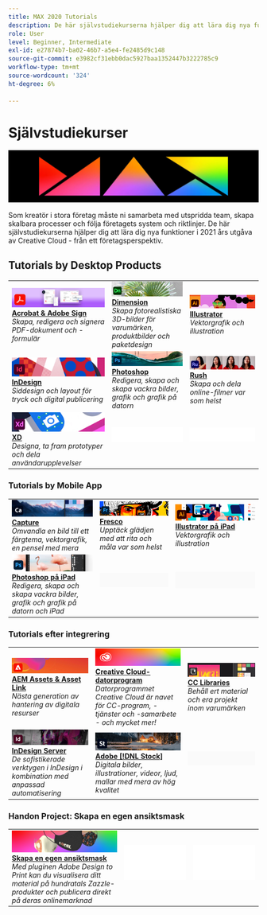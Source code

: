```yaml
---
title: MAX 2020 Tutorials
description: De här självstudiekurserna hjälper dig att lära dig nya funktioner i 2021 års utgåva av Creative Cloud - från ett företagsperspektiv
role: User
level: Beginner, Intermediate
exl-id: e27874b7-ba02-46b7-a5e4-fe2485d9c148
source-git-commit: e3982cf31ebb0dac5927baa1352447b3222785c9
workflow-type: tm+mt
source-wordcount: '324'
ht-degree: 6%

---
```


# Självstudiekurser

![Max 2020 Hero Image](../assets/MAX.jpg)

Som kreatör i stora företag måste ni samarbeta med utspridda team, skapa skalbara processer och följa företagets system och riktlinjer. De här självstudiekurserna hjälper dig att lära dig nya funktioner i 2021 års utgåva av Creative Cloud - från ett företagsperspektiv.

## Tutorials by Desktop Products

<table style="table-layout:fixed">
<tr>
 <td>
    <a href="acrobat-sign.md">
      <img alt="Acrobat &amp; Adobe Sign" src="../assets/DC.jpg" />
    </a>
    <div>
    <a href="acrobat-sign.md"><strong>Acrobat &amp; Adobe Sign</strong></a>
    </div>
    <em>Skapa, redigera och signera PDF-dokument och -formulär</em>
    <br>
  </td>
  <td>
    <a href="dimension.md">
      <img alt="Dimension" src="../assets/Dimenio.jpg" />
    </a>
    <div>
    <a href="dimension.md"><strong>Dimension</strong></a>
    </div>
    <em>Skapa fotorealistiska 3D-bilder för varumärken, produktbilder och paketdesign</em>
    <br>
  </td>
  <td>
    <a href="illustrator.md">
      <img alt="Illustrator" src="../assets/Illustrator.jpg" />
    </a>
    <div>
    <a href="illustrator.md"><strong>Illustrator</strong></a>
    </div>
    <em>Vektorgrafik och illustration</em>
    <br>
  </td>
</tr>
<tr>
 <td>
    <a href="indesign.md">
      <img alt="InDesign" src="../assets/InDesign.jpg" />
    </a>
    <div>
    <a href="indesign.md"><strong>InDesign</strong></a>
    </div>
    <em>Siddesign och layout för tryck och digital publicering</em>
    <br>
  </td>
  <td>
    <a href="photoshop.md">
      <img alt="Photoshop" src="../assets/Photoshop.jpg" />
    </a>
    <div>
    <a href="photoshop.md"><strong>Photoshop</strong></a>
    </div>
    <em>Redigera, skapa och skapa vackra bilder, grafik och grafik på datorn</em>
    <br>
  </td>
  <td>
    <a href="rush.md">
      <img alt="Rush" src="../assets/Rush.jpg" />
    </a>
    <div>
    <a href="rush.md"><strong>Rush</strong></a>
    </div>
    <em>Skapa och dela online-filmer var som helst</em>
    <br>
  </td>
</tr>
<tr>
 <td>
    <a href="xd.md">
      <img alt="XD" src="../assets/XD.jpg" />
    </a>
    <div>
    <a href="xd.md"><strong>XD</strong></a>
    </div>
    <em>Designa, ta fram prototyper och dela användarupplevelser</em>
    <br>
  </td>
  <td>
    <img alt="Avstånd" src="../assets/WhiteBanner_Spacer.png" />
    <div>
    <br>
  </td>
  <td>
    <img alt="Avstånd" src="../assets/WhiteBanner_Spacer.png" />
    <div>
    <br>
  </td>
</tr>
</table>

### Tutorials by Mobile App

<table style="table-layout:fixed">
<tr>
 <td>
    <a href="capture.md">
      <img alt="Capture" src="../assets/Capture.jpg" />
    </a>
    <div>
    <a href="capture.md"><strong>Capture</strong></a>
    </div>
    <em>Omvandla en bild till ett färgtema, vektorgrafik, en pensel med mera</em>
    <br>
  </td>
  <td>
    <a href="fresco.md">
      <img alt="Fresco" src="../assets/Fresco.jpg" />
    </a>
    <div>
    <a href="fresco.md"><strong>Fresco</strong></a>
    </div>
    <em>Upptäck glädjen med att rita och måla var som helst</em>
    <br>
  </td>
  <td>
    <a href="illustratoripad.md">
      <img alt="Illustrator på iPad" src="../assets/AIoniPad.jpg" />
    </a>
    <div>
    <a href="illustratoripad.md"><strong>Illustrator på iPad</strong></a>
    </div>
    <em>Vektorgrafik och illustration</em>
    <br>
  </td>
</tr>
<tr>
 <td>
    <a href="photoshopipad.md">
      <img alt="Photoshop på iPad" src="../assets/PSoniPad.jpg" />
    </a>
    <div>
    <a href="photoshopipad.md"><strong>Photoshop på iPad</strong></a>
    </div>
    <em>Redigera, skapa och skapa vackra bilder, grafik och grafik på datorn och iPad</em>
    <br>
  </td>
  <td>
    <img alt="Avstånd" src="../assets/GrayBanner_Spacer.png" />
    <div>
    <br>
  </td>
  <td>
    <img alt="Avstånd" src="../assets/GrayBanner_Spacer.png" />
    <div>
    <br>
  </td>
</tr>
</table>

### Tutorials efter integrering

<table style="table-layout:fixed">
<tr>
 <td>
    <a href="aem.md">
      <img alt="AEM Assets &amp; Asset Link" src="../assets/AEM.jpg" />
    </a>
    <div>
    <a href="aem.md"><strong>AEM Assets &amp; Asset Link</strong></a>
    </div>
    <em>Nästa generation av hantering av digitala resurser</em>
    <br>
  </td>
  <td>
    <a href="creativeclouddesktopapp.md">
      <img alt="Creative Cloud-datorprogram" src="../assets/CCDA.jpg" />
    </a>
    <div>
    <a href="creativeclouddesktopapp.md"><strong>Creative Cloud-datorprogram</strong></a>
    </div>
    <em>Datorprogrammet Creative Cloud är navet för CC-program, -tjänster och -samarbete - och mycket mer!</em>
    <br>
  </td>
  <td>
    <a href="cclibraries.md">
      <img alt="CC Libraries" src="../assets/CCLibs.jpg" />
    </a>
    <div>
    <a href="cclibraries.md"><strong>CC Libraries</strong></a>
    </div>
    <em>Behåll ert material och era projekt inom varumärken</em>
    <br>
  </td>
</tr>
<tr>
<td>
    <a href="indesignserver.md">
      <img alt="InDesign Server" src="../assets/InDesignServer.jpg" />
    </a>
    <div>
    <a href="indesignserver.md"><strong>InDesign Server</strong></a>
    </div>
    <em>De sofistikerade verktygen i InDesign i kombination med anpassad automatisering</em>
    <br>
  </td>
 <td>
    <a href="stock.md">
      <img alt="Adobe Stock" src="../assets/Stock.jpg" />
    </a>
    <div>
    <a href="stock.md"><strong>Adobe [!DNL Stock]</strong></a>
    </div>
    <em>Digitala bilder, illustrationer, videor, ljud, mallar med mera av hög kvalitet</em>
    <br>
  </td>
  <td>
    <img alt="Avstånd" src="../assets/GrayBanner_Spacer.png" />
    <div>
    <br>
  </td>
</tr>
</table>

### Handon Project: Skapa en egen ansiktsmask

<table style="table-layout:fixed">
<tr>
 <td>
    <a href="handsonproject.md">
      <img alt="Skapa en egen ansiktsmask" src="../assets/faceMaskSplash.jpg" />
    </a>
    <div>
    <a href="handsonproject.md"><strong>Skapa en egen ansiktsmask</strong></a>
    </div>
    <em>Med pluginen Adobe Design to Print kan du visualisera ditt material på hundratals Zazzle-produkter och publicera direkt på deras onlinemarknad</em>
    <br>
  </td>
  <td>
    <img alt="Avstånd" src="../assets/Whitespacer.png" />
    <div>
    <br>
  </td>
  <td>
    <img alt="Avstånd" src="../assets/Whitespacer.png" />
    <div>
    <br>
  </td>
</tr>
</table>

